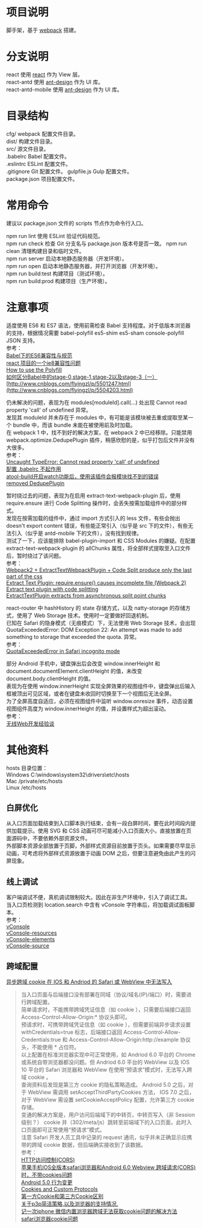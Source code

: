 # 项目说明

脚手架，基于 [webpack](https://github.com/webpack/webpack) 搭建。  

# 分支说明

react 使用 [react](https://github.com/facebook/react) 作为 View 层。  
react-antd 使用 [ant-design](https://github.com/ant-design/ant-design) 作为 UI 库。  
react-antd-mobile 使用 [ant-design](https://github.com/ant-design/ant-design-mobile) 作为 UI 库。  

# 目录结构

cfg/ webpack 配置文件目录。  
dist/ 构建文件目录。  
src/ 源文件目录。  
.babelrc Babel 配置文件。  
.eslintrc ESLint 配置文件。  
.gitignore Git 配置文件。
gulpfile.js Gulp 配置文件。  
package.json 项目配置文件。  

# 常用命令

建议以 package.json 文件的 scripts 节点作为命令行入口。  

npm run lint 使用 ESLint 验证代码规范。  
npm run check 检查 Git 分支名与 package.json 版本号是否一致。 
npm run clean 清理构建目录和临时文件。  
npm run server 启动本地静态服务器（开发环境）。  
npm run open 启动本地静态服务器，并打开浏览器（开发环境）。  
npm run build:test 构建项目（测试环境）。  
npm run build:prod 构建项目（生产环境）。  

# 注意事项

适度使用 ES6 和 ES7 语法，使用前需检查 Babel 支持程度。对于低版本浏览器的支持，根据情况需要 babel-polyfill es5-shim es5-sham console-polyfill JSON 支持。  
参考：  
[Babel下的ES6兼容性与规范](http://imweb.io/topic/561f9352883ae3ed25e400f5)  
[react 项目的一个ie8兼容性问题](http://www.aliued.com/?p=3240)  
[How to use the Polyfill](https://babeljs.io/docs/usage/polyfill/)  
[如何区分Babel中的stage-0,stage-1,stage-2以及stage-3（一）](http://www.cnblogs.com/flyingzl/p/5501247.html)  
[http://www.cnblogs.com/flyingzl/p/5501247.html](http://www.cnblogs.com/flyingzl/p/5504203.html)  

仍未解决的问题，表现为在 modules[moduleId].call(...) 处出现 Cannot read property 'call' of undefined 异常。  
发现其 moduleId 并未存在于 modules 中，有可能是该模块被去重或提取至某一个 bundle 中，而该 bundle 未能在被使用前及时加载。  
在 webpack 1 中，找不到好的解决方案，在 webpack 2 中已经移除。只能禁用 webpack.optimize.DedupePlugin 插件，稍感欣慰的是，似乎打包后文件并没有大很多。  
参考：  
[Uncaught TypeError: Cannot read property 'call' of undefined](https://github.com/webpack/webpack/issues/959)  
[配置 .babelrc 不起作用](https://github.com/ant-design/babel-plugin-import/issues/81)  
[atool-build开启watch功能后，使用该插件会报模块找不到的错误](https://github.com/ant-design/babel-plugin-import/issues/97)  
[removed DedupePlugin](https://github.com/webpack/webpack/pull/3266)  

暂时绕过去的问题，表现为在启用 extract-text-webpack-plugin 后，使用 require.ensure 进行 Code Splitting 操作时，会丢失按需加载组件中的部分样式。  
发现在按需加载的组件中，通过 import 方式引入的 less 文件，有些会抛出 doesn't export content 错误，有些能正常引入（似乎是 src 下的文件），有些无法引入（似乎是 antd-mobile 下的文件），没有找到规律。  
测试了一下，应该能排除 babel-plugin-import 和 CSS Modules 的嫌疑。在配置 extract-text-webpack-plugin 的 allChunks 属性，将全部样式提取至入口文件后，暂时绕过了该问题。  
参考：  
[Webpack2 + ExtractTextWebpackPlugin + Code Split produce only the last part of the css](https://github.com/webpack/webpack/issues/2763)  
[Extract Text Plugin: require.ensure() causes incomplete file (Webpack 2)](https://github.com/webpack/webpack/issues/2450)  
[Extract text plugin with code splitting](https://github.com/webpack/extract-text-webpack-plugin/issues/208)  
[ExtractTextPlugin extracts from asynchronous split point chunks](https://github.com/webpack/extract-text-webpack-plugin/issues/120)  

react-router 中 hashHistory 的 state 存储方式，以及 natty-storage 的存储方式，使用了 Web Storage 技术。使用时一定要做好回退机制。  
已知在 Safari 的隐身模式（无痕模式）下，无法使用 Web Storage 技术，会出现 QuotaExceededError: DOM Exception 22: An attempt was made to add something to storage that exceeded the quota. 异常。  
参考：  
[QuotaExceededError in Safari incognito mode](https://github.com/mjackson/history/issues/42)  

部分 Android 手机中，键盘弹出后会改变 window.innerHeight 和 document.documentElement.clientHeight 的值，未改变 document.body.clientHeight 的值。  
表现为在使用 window.innerHeight 实现全屏效果的视图组件中，键盘弹出后输入框被顶出可见区域，或者在键盘未收回时切换至下一个视图后无法全屏。  
为了全屏高度自适应，必须在视图组件中监听 window.onresize 事件，动态设置视图组件高度为 window.innerHeight 的值，并设置样式为超出滚动。  
参考：  
[无线Web开发经验谈](http://am-team.github.io/amg/dev-exp-doc.html#手机相关)  

# 其他资料

hosts 目录位置：  
Windows C:\windows\system32\drivers\etc\hosts  
Mac /private/etc/hosts  
Linux /etc/hosts  

## 白屏优化

从入口页面加载结束到入口脚本执行结束，会有一段白屏时间，要在此时间段内提供加载提示。使用 SVG 和 CSS 动画可尽可能减小入口页面大小，直接放置在页面源码中，不要依赖外部资源文件。  
外部脚本资源全部放置于页脚，外部样式资源目前放置于页头。如果需要尽早显示动画，可考虑将外部样式资源放置于动画 DOM 之后，但要注意避免由此产生的闪屏现象。  

## 线上调试

客户端调试不便，真机调试限制较大。因此在非生产环境中，引入了调试工具。  
当入口页检测到 location.search 中含有 vConsole 字符串后，将加载调试面板脚本。  
参考：  
[vConsole](https://github.com/WechatFE/vConsole)  
[vConsole-resources](https://github.com/WechatFE/vConsole-resources)  
[vConsole-elements](https://github.com/WechatFE/vConsole-elements)  
[vConsole-source](https://github.com/WechatFE/vConsole-source)  

## 跨域配置

[异步跨域 cookie 在 IOS 和 Andriod 的 Safari 或 WebView 中无法写入](http://weidai.wiki/pages/viewpage.action?pageId=2330760)  

> 当入口页面与后端接口没有部署在同域（协议/域名(IP)/端口）时，需要进行跨域配置。  
> 简单请求时，不能携带跨域凭证信息（如 cookie ），只需要后端接口返回 Access-Control-Allow-Origin:* 协议头即可。  
> 预请求时，可携带跨域凭证信息（如 cookie ），但需要前端异步请求设置 withCredentials=true 标志，后端接口返回 Access-Control-Allow-Credentials:true 和 Access-Control-Allow-Origin:http://example 协议头，不能使用 * 占位符。  
> 以上配置在标准浏览器实现中可正常使用，如 Andriod 6.0 平台的 Chrome 或系统自带浏览器都没问题。但 Andriod 6.0 平台的 WebView 以及 IOS 10 平台的 Safari 浏览器和 WebView 在使用“预请求”模式时，无法写入跨域 cookie 。  
> 查询资料后发现是第三方 cookie 的隐私策略造成。 Android 5.0 之后，对于 WebView 需调用 setAcceptThirdPartyCookies 方法， IOS 7.0 之后，对于 WebView 需设置 setCookieAcceptPolicy 配置，允许第三方 cookie 存储。  
> 变通的解决方案是，用户访问后端域下的中转页，中转页写入（非 Session 级别？） cookie 并（302/meta/js）跳转至前端域下的入口页面，此时入口页面即可正常使用“预请求”模式。  
> 注意 Safari 开发人员工具中记录的 request 通讯，似乎并未正确显示应携带的跨域 cookie 数据，但后端确实接收到了该数据。  
> 参考：  
> [HTTP访问控制(CORS)](https://developer.mozilla.org/zh-CN/docs/Web/HTTP/Access_control_CORS)  
> [苹果手机IOS全版本safari浏览器和Android 6.0 Webview 跨域请求(CORS)时，不带cookies问题](https://segmentfault.com/q/1010000003971211)  
> [Android 5.0 行为变更](https://developer.android.com/about/versions/android-5.0-changes.html#BehaviorWebView)  
> [Cookies and Custom Protocols](https://developer.apple.com/library/content/documentation/Cocoa/Conceptual/URLLoadingSystem/CookiesandCustomProtocols/CookiesandCustomProtocols.html#//apple_ref/doc/uid/10000165i-CH10-SW1)  
> [第一方Cookie和第三方Cookie区别](http://www.biaodianfu.com/first-party-cookie-and-third-party-cookie.html)  
> [关于p3p简洁策略,以及浏览器的支持情况.](http://www.cnblogs.com/_franky/archive/2011/03/16/1985954.html)  
> [记一次iphone 微信内置浏览器跨域无法获取cookie问题的解决方法](http://blog.csdn.net/zhx19920405/article/details/51417250)  
> [safari浏览器cookie问题](http://www.cnblogs.com/xiaoheimiaoer/p/4228873.html)  
